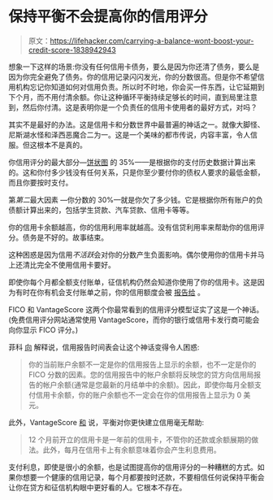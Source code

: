 # 保持平衡不会提高你的信用评分

> 原文：<https://lifehacker.com/carrying-a-balance-wont-boost-your-credit-score-1838942943>

想象一下这样的场景:你没有任何信用卡债务，要么是因为你还清了债务，要么是因为你完全避免了债务。你的信用记录闪闪发光，你的分数很高。但是你不希望信用机构忘记你知道如何对信用负责。所以时不时地，你会买一件东西，让它延期到下个月，而不用付清余额。你让这种循环平衡持续足够长的时间，直到局里注意到，然后你付清。这是表明你是一个负责任的信用卡使用者的最好方式，对吗？



其实不是最好的办法。这是信用卡和分数世界中最普遍的神话之一。就像大脚怪、尼斯湖水怪和泽西恶魔合二为一。这是一个美味的都市传说，内容丰富，令人信服。但这根本不是真的。

你信用评分的最大部分—[饼状图](https://twocents.lifehacker.com/the-5-factors-behind-your-credit-score-1797277397) 的 35%——是根据你的支付历史数据计算出来的。这和你付多少钱没有任何关系，只是你至少要付你的债权人要求的最低金额，而且你要按时支付。

第*第二*最大因素 —你分数的 30%—就是你欠了多少钱。它是根据你所有账户的负债额计算出来的，包括学生贷款、汽车贷款、信用卡等等。

你的信用卡余额越高，你的信用利用率就越高。没有信贷利用率来帮助你的信用评分。债务是不好的。故事结束。

这种困惑是因为信用*不活跃*会对你的分数产生负面影响。偶尔使用你的信用卡并马上还清比完全不使用信用卡要好。

即使你每个月都全额支付账单，征信机构仍然会知道你使用了你的信用卡。这是因为有时在你有机会支付账单之前，你的信用额度会被 [报告给](https://lifehacker.com/how-often-your-credit-score-is-updated-1831051107) 。

FICO 和 VantageScore 这两个你最常看到的信用评分模型证实了这是一个神话。(免费信用评分网站通常使用 VantageScore，而你的银行或信用卡发行商可能会向你显示 FICO 评分。)

菲科 [向](https://www.myfico.com/credit-education/credit-scores/amount-of-debt) 解释说，信用报告时间表会让这个神话变得令人困惑:

> 你的当前账户余额不一定是你的信用报告上显示的余额，也不一定是你的 FICO 分数的因素。您的信用报告中的帐户余额将反映您的贷方向信用局报告的帐户余额(通常是您最新的月结单中的余额)。因此，即使你每月全额支付信用卡余额，你的账户余额也不一定会在你的信用报告上显示为 0 美元。

此外，VantageScore [和](https://your.vantagescore.com/resource/192/myths-what-impacts-credit-scores) 说，平衡对你更快建立信用毫无帮助:

> 12 个月前开立的信用卡是一年前的信用卡，不管你的还款或余额展期的做法。此外，每月在信用卡上有余额意味着你会产生利息费用。

支付利息，即使是很小的余额，也是试图提高你的信用评分的一种糟糕的方式。如果你想要一个健康的信用记录，每个月都要按时还款，不要相信任何说保持平衡会让你在贷方和征信机构眼中更好看的人。它根本不存在。